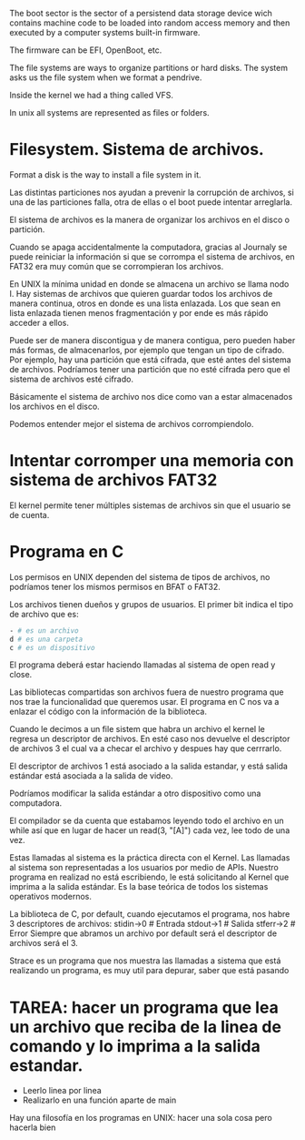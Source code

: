 The boot sector is the sector of a persistend data storage device wich contains machine code to be loaded into random access memory and then executed by a computer systems built-in firmware.

The firmware can be EFI, OpenBoot, etc.

The file systems are ways to organize partitions or hard disks. The system asks us the file system when we format a pendrive. 

Inside the kernel we had a thing called VFS.

In unix all systems are represented as files or folders.

# Filesystem. Sistema de archivos.
Format a disk is the way to install a file system in it.

Las distintas particiones nos ayudan a prevenir la corrupción de archivos, si una de las particiones falla, otra de ellas o el boot puede intentar arreglarla.

El sistema de archivos es la manera de organizar los archivos en el disco o partición.

Cuando se apaga accidentalmente la computadora, gracias al Journaly se puede reiniciar la información si que se corrompa el sistema de archivos, en FAT32 era muy común que se corrompieran los archivos.

En UNIX la mínima unidad en donde se almacena un archivo se llama nodo I.
Hay sistemas de archivos que quieren guardar todos los archivos de manera continua, otros en donde es una lista enlazada.
Los que sean en lista enlazada tienen menos fragmentación y por ende es más rápido acceder a ellos.

Puede ser de manera discontigua y de manera contigua, pero pueden haber más formas, de almacenarlos, por ejemplo que tengan un tipo de cifrado.
Por ejemplo, hay una partición que está cifrada, que esté antes del sistema de archivos.
Podríamos tener una partición que no esté cifrada pero que el sistema de archivos esté cifrado.

Básicamente el sistema de archivo nos dice como van a estar almacenados los archivos en el disco.

Podemos entender mejor el sistema de archivos corrompiendolo. 

# Intentar corromper una memoria con sistema de archivos FAT32

El kernel permite tener múltiples sistemas de archivos sin que el usuario se de cuenta.

# Programa en C

Los permisos en UNIX dependen del sistema de tipos de archivos, no podríamos tener los mismos permisos en BFAT o FAT32.

Los archivos tienen dueños y grupos de usuarios.
El primer bit indica el tipo de archivo que es:
```bash
- # es un archivo
d # es una carpeta
c # es un dispositivo
```

El programa deberá estar haciendo llamadas al sistema de open read y close.

Las bibliotecas compartidas son archivos fuera de nuestro programa que nos trae la funcionalidad que queremos usar. El programa en C nos va a enlazar el código con la información de la biblioteca.

Cuando le decimos a un file sistem que habra un archivo el kernel le regresa un descriptor de archivos. En esté caso nos devuelve el descriptor de archivos 3 el cual va a checar el archivo y despues hay que cerrrarlo.

El descriptor de archivos 1 está asociado a la salida estandar, y está salida estándar está asociada a la salida de video.

Podríamos modificar la salida estándar a otro dispositivo como una computadora.

El compilador se da cuenta que estabamos leyendo todo el archivo en un while así que en lugar de hacer un read(3, "[A]") cada vez, lee todo de una vez.

Estas llamadas al sistema es la práctica directa con el Kernel. Las llamadas al sistema son representadas a los usuarios por medio de APIs. Nuestro programa en realizad no está escribiendo, le está solicitando al Kernel que imprima a la salida estándar. Es la base teórica de todos los sistemas operativos modernos.

La biblioteca de C, por default, cuando ejecutamos el programa, nos habre 3 descriptores de archivos:
stidin->0 # Entrada
stdout->1 # Salida
stferr->2 # Error
Siempre que abramos un archivo por default será el descriptor de archivos será el  3.

Strace es un programa que nos muestra las llamadas a sistema que está realizando un programa, es muy util para depurar, saber que está pasando

# TAREA: hacer un programa que lea un archivo que reciba de la linea de comando y lo imprima a la salida estandar.
- Leerlo linea por linea
- Realizarlo en una función aparte de main 

Hay una filosofía en los programas en UNIX: hacer una sola cosa pero hacerla bien